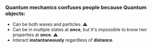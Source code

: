 ### Quantum mechanics confuses people because <strong>Quantum objects</strong>:

- Can be both waves and particles. ⚠️ 
- Can be in multiple states at <strong>once</strong>, but it's impossible to know two properties at <strong>once</strong>. ⚠️ 
- Interact <strong>instantaneously</strong> regardless of <strong>distance</strong>.